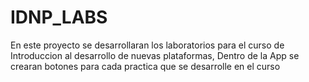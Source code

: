 # IDNP_LABS
En este proyecto se desarrollaran los laboratorios para el curso de Introduccion al desarrollo de nuevas plataformas, Dentro de la App se crearan botones para cada practica que se desarrolle en el curso
